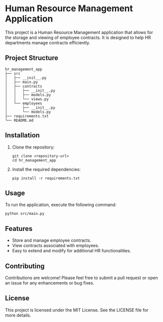 # Human Resource Management Application

This project is a Human Resource Management application that allows for the storage and viewing of employee contracts. It is designed to help HR departments manage contracts efficiently.

## Project Structure

```
hr_management_app
├── src
│   ├── __init__.py
│   ├── main.py
│   ├── contracts
│   │   ├── __init__.py
│   │   ├── models.py
│   │   └── views.py
│   └── employees
│       ├── __init__.py
│       └── models.py
├── requirements.txt
└── README.md
```

## Installation

1. Clone the repository:
   ```
   git clone <repository-url>
   cd hr_management_app
   ```

2. Install the required dependencies:
   ```
   pip install -r requirements.txt
   ```

## Usage

To run the application, execute the following command:
```
python src/main.py
```

## Features

- Store and manage employee contracts.
- View contracts associated with employees.
- Easy to extend and modify for additional HR functionalities.

## Contributing

Contributions are welcome! Please feel free to submit a pull request or open an issue for any enhancements or bug fixes.

## License

This project is licensed under the MIT License. See the LICENSE file for more details.
